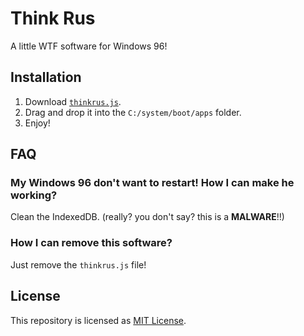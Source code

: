 # Think Rus
A little WTF software for Windows 96!

## Installation
1. Download [`thinkrus.js`](https://raw.githubusercontent.com/Stylix58/thinkrus/main/thinkrus.js).
2. Drag and drop it into the `C:/system/boot/apps` folder.
3. Enjoy!

## FAQ
### **My Windows 96 don't want to restart! How I can make he working?**

Clean the IndexedDB. (really? you don't say? this is a **MALWARE**!!)

### **How I can remove this software?**

Just remove the `thinkrus.js` file!

## License
This repository is licensed as [MIT License](LICENSE).
